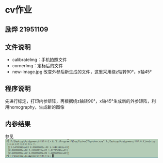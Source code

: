 # cv作业
## 励烨 21951109
## 文件说明
* calibrateImg：手机拍照文件
* cornerImg：定标后的文件
* new-image.jpg 改变外参后新生成的文件，这里采用绕z轴转90°，x轴45°
## 程序说明
先进行标定，打印内参矩阵，再根据绕z轴转90°，x轴45°生成新的外参矩阵，利用homography，生成新的图像  
## 内参结果
参见![打印结果.PNG](打印结果.PNG)